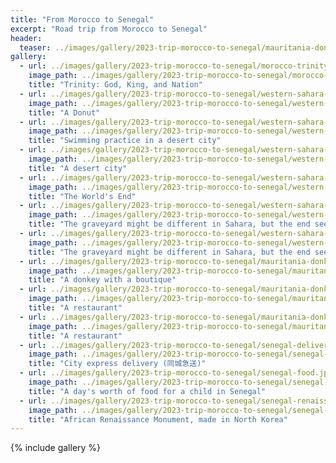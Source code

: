 ```yaml
---
title: "From Morocco to Senegal"
excerpt: "Road trip from Morocco to Senegal"
header:
  teaser: ../images/gallery/2023-trip-morocco-to-senegal/mauritania-donkey.jpeg
gallery:
  - url: ../images/gallery/2023-trip-morocco-to-senegal/morocco-trinity.jpeg
    image_path: ../images/gallery/2023-trip-morocco-to-senegal/morocco-trinity.jpeg
    title: "Trinity: God, King, and Nation"
  - url: ../images/gallery/2023-trip-morocco-to-senegal/western-sahara-fishing.jpeg
    image_path: ../images/gallery/2023-trip-morocco-to-senegal/western-sahara-fishing.jpeg
    title: "A Donut"
  - url: ../images/gallery/2023-trip-morocco-to-senegal/western-sahara-swimming.jpeg
    image_path: ../images/gallery/2023-trip-morocco-to-senegal/western-sahara-swimming.jpeg
    title: "Swimming practice in a desert city"
  - url: ../images/gallery/2023-trip-morocco-to-senegal/western-sahara-swimming.jpeg
    image_path: ../images/gallery/2023-trip-morocco-to-senegal/western-sahara-desert-town.jpeg
    title: "A desert city"
  - url: ../images/gallery/2023-trip-morocco-to-senegal/western-sahara-world-end.jpeg
    image_path: ../images/gallery/2023-trip-morocco-to-senegal/western-sahara-world-end.jpeg
    title: "The World's End"
  - url: ../images/gallery/2023-trip-morocco-to-senegal/western-sahara-death.jpeg
    image_path: ../images/gallery/2023-trip-morocco-to-senegal/western-sahara-death.jpeg
    title: "The graveyard might be different in Sahara, but the end seems to be the same for everyone."
  - url: ../images/gallery/2023-trip-morocco-to-senegal/western-sahara-death-2.jpeg
    image_path: ../images/gallery/2023-trip-morocco-to-senegal/western-sahara-death-2.jpeg
    title: "The graveyard might be different in Sahara, but the end seems to be the same for everyone."
  - url: ../images/gallery/2023-trip-morocco-to-senegal/mauritania-donkey.jpeg
    image_path: ../images/gallery/2023-trip-morocco-to-senegal/mauritania-donkey.jpeg
    title: "A donkey with a boutique"
  - url: ../images/gallery/2023-trip-morocco-to-senegal/mauritania-donkey-restaurant.jpeg
    image_path: ../images/gallery/2023-trip-morocco-to-senegal/mauritania-donkey-restaurant.jpeg
    title: "A restaurant"
  - url: ../images/gallery/2023-trip-morocco-to-senegal/mauritania-donkey-restaurant-2.jpeg
    image_path: ../images/gallery/2023-trip-morocco-to-senegal/mauritania-donkey-restaurant-2.jpeg
    title: "A restaurant"
  - url: ../images/gallery/2023-trip-morocco-to-senegal/senegal-delivery.jpeg
    image_path: ../images/gallery/2023-trip-morocco-to-senegal/senegal-delivery.jpeg
    title: "City express delivery (同城急送)"
  - url: ../images/gallery/2023-trip-morocco-to-senegal/senegal-food.jpeg
    image_path: ../images/gallery/2023-trip-morocco-to-senegal/senegal-food.jpeg
    title: "A day's worth of food for a child in Senegal"
  - url: ../images/gallery/2023-trip-morocco-to-senegal/senegal-renaissance.jpeg
    image_path: ../images/gallery/2023-trip-morocco-to-senegal/senegal-renaissance.jpeg
    title: "African Renaissance Monument, made in North Korea"    
---
```


{% include gallery %}
